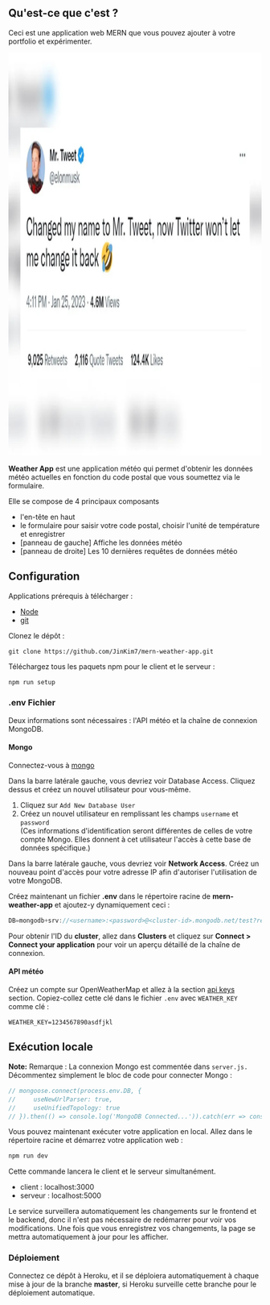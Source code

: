 ## Qu'est-ce que c'est ?
Ceci est une application web MERN que vous pouvez ajouter à votre portfolio et expérimenter.

<img src='https://github.com/issaniang5/Analyseur-de-sentiments-sur-X/blob/main/tweet%202.jpg' height=800px width=800px></img>

**Weather App** est une application météo qui permet d'obtenir les données météo actuelles en fonction du code postal que vous soumettez via le formulaire.

 Elle se compose de 4 principaux composants
- l'en-tête en haut
- le formulaire pour saisir votre code postal, choisir l'unité de température et enregistrer
- [panneau de gauche] Affiche les données météo
- [panneau de droite] Les 10 dernières requêtes de données météo

## Configuration
Applications prérequis à télécharger :
- [Node](https://nodejs.org/en/) 
- [git](https://git-scm.com/downloads)

Clonez le dépôt :
```
git clone https://github.com/JinKim7/mern-weather-app.git
```

Téléchargez tous les paquets npm pour le client et le serveur :
```javascript
npm run setup
```

### .env Fichier
Deux informations sont nécessaires : l'API météo et la chaîne de connexion MongoDB.

#### Mongo
Connectez-vous à [mongo](https://account.mongodb.com/account/login)

Dans la barre latérale gauche, vous devriez voir Database Access. Cliquez dessus et créez un nouvel utilisateur pour vous-même.
1. Cliquez sur `Add New Database User`
2. Créez un nouvel utilisateur en remplissant les champs `username` et `password`  
(Ces informations d'identification seront différentes de celles de votre compte Mongo. Elles donnent à cet utilisateur l'accès à cette base de données spécifique.)

Dans la barre latérale gauche, vous devriez voir **Network Access**.
Créez un nouveau point d'accès pour votre adresse IP afin d'autoriser l'utilisation de votre MongoDB.

Créez maintenant un fichier **.env** dans le répertoire racine de **mern-weather-app** et ajoutez-y dynamiquement ceci :
```javascript
DB=mongodb+srv://<username>:<password>@<cluster-id>.mongodb.net/test?retryWrites=true&w=majority
```


Pour obtenir l'ID du **cluster**, allez dans **Clusters** et cliquez sur **Connect > Connect your application** pour voir un aperçu détaillé de la chaîne de connexion.

#### API météo
Créez un compte sur OpenWeatherMap et allez à la section [api keys](https://home.openweathermap.org/api_keys) section.
Copiez-collez cette clé dans le fichier `.env` avec  `WEATHER_KEY` comme clé :

```
WEATHER_KEY=1234567890asdfjkl
```

## Exécution locale
**Note:** Remarque : La connexion Mongo est commentée dans `server.js.` Décommentez simplement le bloc de code pour connecter Mongo :
```javascript
// mongoose.connect(process.env.DB, {
//     useNewUrlParser: true,
//     useUnifiedTopology: true
// }).then(() => console.log('MongoDB Connected...')).catch(err => console.log(err));
```

Vous pouvez maintenant exécuter votre application en local.
Allez dans le répertoire racine et démarrez votre application web :
```javascript
npm run dev
```

Cette commande lancera le client et le serveur simultanément.

- client : localhost:3000
- serveur : localhost:5000

Le service surveillera automatiquement les changements sur le frontend et le backend, donc il n'est pas nécessaire de redémarrer pour voir vos modifications. Une fois que vous enregistrez vos changements, la page se mettra automatiquement à jour pour les afficher.

### Déploiement
Connectez ce dépôt à Heroku, et il se déploiera automatiquement à chaque mise à jour de la branche **master**, si Heroku surveille cette branche pour le déploiement automatique.